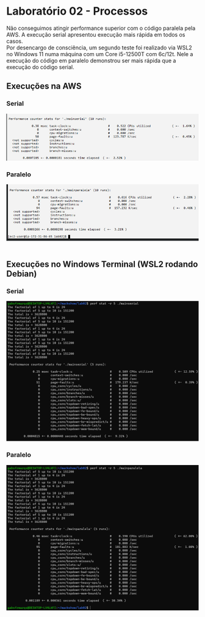 # Laboratório 02 - Processos

Não conseguimos atingir performance superior com o código paralela pela AWS. A execução serial apresentou execução mais rápida em todos os casos. \
Por desencargo de consciência, um segundo teste foi realizado via WSL2 no Windows 11 numa máquina com um Core i5-12500T com 6c/12t. Nele a execução do código em paralelo demonstrou ser mais rápida que a execução do código serial.

## Execuções na AWS
### Serial
![Execução Serial na AWS](serial10execucoes.jpg)

### Paralelo
![Execução Paralelo na AWS](paralelo10execucoes.jpg)
<br />
<br />
## Execuções no Windows Terminal (WSL2 rodando Debian)
### Serial
![Execução Serial no Windows Terminal](WindowsTerminalSerial.png)

### Paralelo
![Execução Paralela no Windows Terminal](WindowsTerminalParalela.png)
